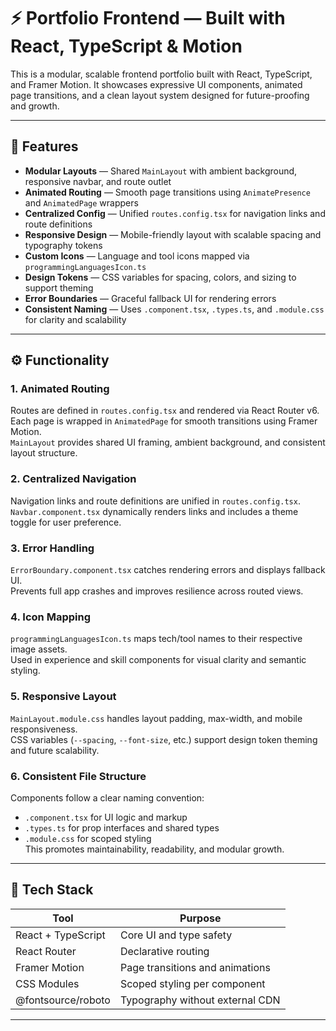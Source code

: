 # ⚡️ Portfolio Frontend — Built with React, TypeScript & Motion

This is a modular, scalable frontend portfolio built with React, TypeScript, and Framer Motion. It showcases expressive UI components, animated page transitions, and a clean layout system designed for future-proofing and growth.

---

## 🚀 Features

- **Modular Layouts** — Shared `MainLayout` with ambient background, responsive navbar, and route outlet
- **Animated Routing** — Smooth page transitions using `AnimatePresence` and `AnimatedPage` wrappers
- **Centralized Config** — Unified `routes.config.tsx` for navigation links and route definitions
- **Responsive Design** — Mobile-friendly layout with scalable spacing and typography tokens
- **Custom Icons** — Language and tool icons mapped via `programmingLanguagesIcon.ts`
- **Design Tokens** — CSS variables for spacing, colors, and sizing to support theming
- **Error Boundaries** — Graceful fallback UI for rendering errors
- **Consistent Naming** — Uses `.component.tsx`, `.types.ts`, and `.module.css` for clarity and scalability

---

## ⚙️ Functionality

### 1. Animated Routing

Routes are defined in `routes.config.tsx` and rendered via React Router v6.  
Each page is wrapped in `AnimatedPage` for smooth transitions using Framer Motion.  
`MainLayout` provides shared UI framing, ambient background, and consistent layout structure.

### 2. Centralized Navigation

Navigation links and route definitions are unified in `routes.config.tsx`.  
`Navbar.component.tsx` dynamically renders links and includes a theme toggle for user preference.

### 3. Error Handling

`ErrorBoundary.component.tsx` catches rendering errors and displays fallback UI.  
Prevents full app crashes and improves resilience across routed views.

### 4. Icon Mapping

`programmingLanguagesIcon.ts` maps tech/tool names to their respective image assets.  
Used in experience and skill components for visual clarity and semantic styling.

### 5. Responsive Layout

`MainLayout.module.css` handles layout padding, max-width, and mobile responsiveness.  
CSS variables (`--spacing`, `--font-size`, etc.) support design token theming and future scalability.

### 6. Consistent File Structure

Components follow a clear naming convention:

- `.component.tsx` for UI logic and markup
- `.types.ts` for prop interfaces and shared types
- `.module.css` for scoped styling  
  This promotes maintainability, readability, and modular growth.

---

## 🧱 Tech Stack

| Tool               | Purpose                         |
| ------------------ | ------------------------------- |
| React + TypeScript | Core UI and type safety         |
| React Router       | Declarative routing             |
| Framer Motion      | Page transitions and animations |
| CSS Modules        | Scoped styling per component    |
| @fontsource/roboto | Typography without external CDN |

---